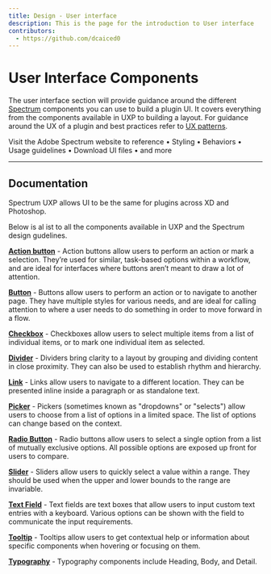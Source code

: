 ```yaml
---
title: Design - User interface
description: This is the page for the introduction to User interface
contributors:
  - https://github.com/dcaiced0
---
```


# User Interface Components

The user interface section will provide guidance around the different [Spectrum](https://spectrum.adobe.com) components you can use to build a plugin UI. It covers everything from the components available in UXP to building a layout. For guidance around the UX of a plugin and best practices refer to [UX patterns](./ux-patterns/index.md).

Visit the Adobe Spectrum website to reference 
• Styling
• Behaviors
• Usage guidelines
• Download UI files
• and more

----------
## Documentation

Spectrum UXP allows UI to be the same for plugins across XD and Photoshop. 

Below is al ist to all the components available in UXP and the Spectrum design gudelines. 

**[Action button](https://spectrum.adobe.com/page/action-button/)** - 
Action buttons allow users to perform an action or mark a selection. They’re used for similar, task-based options within a workflow, and are ideal for interfaces where buttons aren’t meant to draw a lot of attention.

**[Button](https://spectrum.adobe.com/page/button/)** - 
Buttons allow users to perform an action or to navigate to another page. They have multiple styles for various needs, and are ideal for calling attention to where a user needs to do something in order to move forward in a flow.

**[Checkbox](https://spectrum.adobe.com/page/checkbox/)** - 
Checkboxes allow users to select multiple items from a list of individual items, or to mark one individual item as selected.

**[Divider](https://spectrum.adobe.com/page/divider/)** - 
Dividers bring clarity to a layout by grouping and dividing content in close proximity. They can also be used to establish rhythm and hierarchy.

**[Link](https://spectrum.adobe.com/page/link/)** - 
Links allow users to navigate to a different location. They can be presented inline inside a paragraph or as standalone text.

**[Picker](https://spectrum.adobe.com/page/picker/)** - 
Pickers (sometimes known as "dropdowns" or "selects") allow users to choose from a list of options in a limited space. The list of options can change based on the context.

**[Radio Button](https://spectrum.adobe.com/page/radio-button/)** - 
Radio buttons allow users to select a single option from a list of mutually exclusive options. All possible options are exposed up front for users to compare.

**[Slider](https://spectrum.adobe.com/page/slider/)** - 
Sliders allow users to quickly select a value within a range. They should be used when the upper and lower bounds to the range are invariable.

**[Text Field](https://spectrum.adobe.com/page/text-field/)** - 
Text fields are text boxes that allow users to input custom text entries with a keyboard. Various options can be shown with the field to communicate the input requirements.

**[Tooltip](https://spectrum.adobe.com/page/tooltip/)** - 
Tooltips allow users to get contextual help or information about specific components when hovering or focusing on them.

**[Typography](https://spectrum.adobe.com/page/heading/)** - 
Typography components include Heading, Body, and Detail. 


